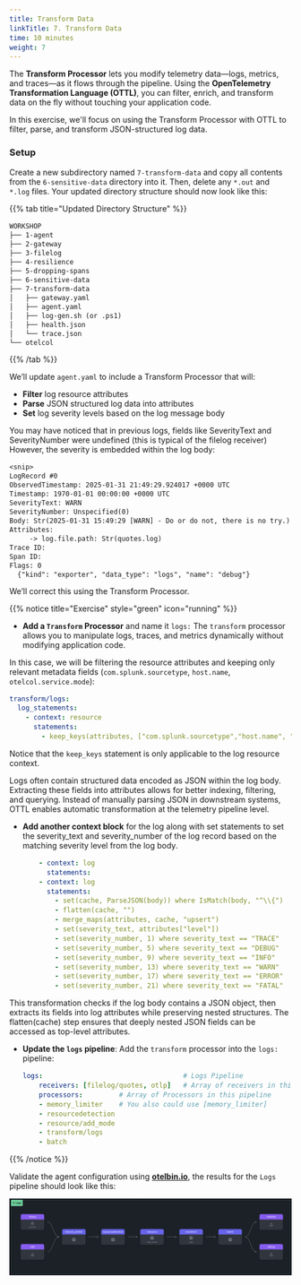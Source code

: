 ```yaml
---
title: Transform Data
linkTitle: 7. Transform Data
time: 10 minutes
weight: 7
---
```


The **Transform Processor** lets you modify telemetry data—logs, metrics, and traces—as it flows through the pipeline. Using the **OpenTelemetry Transformation Language (OTTL)**, you can filter, enrich, and transform data on the fly without touching your application code.

In this exercise, we'll focus on using the Transform Processor with OTTL to filter, parse, and transform JSON-structured log data.

### Setup

Create a new subdirectory named `7-transform-data` and copy all contents from the `6-sensitive-data` directory into it. Then, delete any `*.out` and `*.log` files. Your updated directory structure should now look like this:

{{% tab title="Updated Directory Structure" %}}

```text
WORKSHOP
├── 1-agent
├── 2-gateway
├── 3-filelog
├── 4-resilience
├── 5-dropping-spans
├── 6-sensitive-data
├── 7-transform-data
│   ├── gateway.yaml
│   ├── agent.yaml
│   ├── log-gen.sh (or .ps1)
│   ├── health.json
│   └── trace.json
└── otelcol
```

{{% /tab %}}

We’ll update `agent.yaml` to include a Transform Processor that will:
- **Filter** log resource attributes
- **Parse** JSON structured log data into attributes
- **Set** log severity levels based on the log message body


You may have noticed that in previous logs, fields like SeverityText and SeverityNumber were undefined (this is typical of the filelog receiver) However, the severity is embedded within the log body:

```text
<snip>
LogRecord #0
ObservedTimestamp: 2025-01-31 21:49:29.924017 +0000 UTC
Timestamp: 1970-01-01 00:00:00 +0000 UTC
SeverityText: WARN
SeverityNumber: Unspecified(0)
Body: Str(2025-01-31 15:49:29 [WARN] - Do or do not, there is no try.)
Attributes:
     -> log.file.path: Str(quotes.log)
Trace ID:
Span ID:
Flags: 0
  {"kind": "exporter", "data_type": "logs", "name": "debug"}
```

We’ll correct this using the Transform Processor. 

{{% notice title="Exercise" style="green" icon="running" %}}

- **Add a `Transform` Processor** and name it `logs:`
The `transform` processor allows you to manipulate logs, traces, and metrics dynamically without modifying application code.

In this case, we will be filtering the resource attributes and keeping only relevant metadata fields (`com.splunk.sourcetype`, `host.name`, `otelcol.service.mode`):

  ```yaml
  transform/logs:
    log_statements: 
      - context: resource
        statements:
          - keep_keys(attributes, ["com.splunk.sourcetype","host.name", "otelcol.service.mode"])
  ```

Notice that the `keep_keys` statement is only applicable to the log resource context.

Logs often contain structured data encoded as JSON within the log body. Extracting these fields into attributes allows for better indexing, filtering, and querying. Instead of manually parsing JSON in downstream systems, OTTL enables automatic transformation at the telemetry pipeline level.

- **Add another context block** for the log along with set statements to set the severity_text and severity_number of the log record based on the matching severity level from the log body.

  ```yaml
      - context: log
        statements:
      - context: log
        statements:
          - set(cache, ParseJSON(body)) where IsMatch(body, "^\\{")
          - flatten(cache, "")
          - merge_maps(attributes, cache, "upsert")
          - set(severity_text, attributes["level"])
          - set(severity_number, 1) where severity_text == "TRACE"
          - set(severity_number, 5) where severity_text == "DEBUG"
          - set(severity_number, 9) where severity_text == "INFO"
          - set(severity_number, 13) where severity_text == "WARN"
          - set(severity_number, 17) where severity_text == "ERROR"
          - set(severity_number, 21) where severity_text == "FATAL"
  ```
This transformation checks if the log body contains a JSON object, then extracts its fields into log attributes while preserving nested structures. The flatten(cache) step ensures that deeply nested JSON fields can be accessed as top-level attributes. 



- **Update the `logs` pipeline**: Add the `transform` processor into the `logs:` pipeline:

  ```yaml
  logs:                                   # Logs Pipeline
      receivers: [filelog/quotes, otlp]   # Array of receivers in this pipeline
      processors:         # Array of Processors in this pipeline
      - memory_limiter    # You also could use [memory_limiter]
      - resourcedetection
      - resource/add_mode
      - transform/logs
      - batch
  ```

{{% /notice %}}

Validate the agent configuration using **[otelbin.io](https://www.otelbin.io/)**, the results for the `Logs` pipeline should look like this:

![redacting 1](../images/transform-data-7-1.png)
